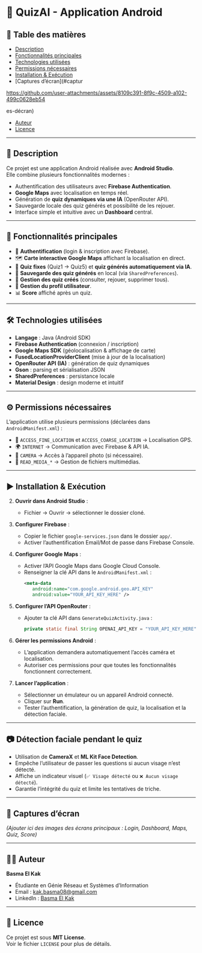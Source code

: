 # 📱 QuizAI - Application Android

## 📑 Table des matières
- [Description](#description)
- [Fonctionnalités principales](#fonctionnalités-principales)
- [Technologies utilisées](#technologies-utilisées)
- [Permissions nécessaires](#permissions-nécessaires)
- [Installation & Exécution](#installation--exécution)
- [Captures d’écran](#captur

https://github.com/user-attachments/assets/8109c391-8f9c-4509-a102-499c0628eb54

es-décran)
- [Auteur](#auteur)
- [Licence](#licence)

---

## 📝 Description
Ce projet est une application Android réalisée avec **Android Studio**.  
Elle combine plusieurs fonctionnalités modernes :  
- Authentification des utilisateurs avec **Firebase Authentication**.  
- **Google Maps** avec localisation en temps réel.  
- Génération de **quiz dynamiques via une IA** (OpenRouter API).  
- Sauvegarde locale des quiz générés et possibilité de les rejouer.  
- Interface simple et intuitive avec un **Dashboard** central.  

---

## 🚀 Fonctionnalités principales
- 🔑 **Authentification** (login & inscription avec Firebase).  
- 🗺️ **Carte interactive Google Maps** affichant la localisation en direct.  
- 📝 **Quiz fixes** (Quiz1 → Quiz5) et **quiz générés automatiquement via IA**.  
- 💾 **Sauvegarde des quiz générés** en local (via `SharedPreferences`).  
- 📂 **Gestion des quiz créés** (consulter, rejouer, supprimer tous).  
- 👤 **Gestion du profil utilisateur**.  
- 📊 **Score** affiché après un quiz.  

---

## 🛠️ Technologies utilisées
- **Langage** : Java (Android SDK)
- **Firebase Authentication** (connexion / inscription)
- **Google Maps SDK** (géolocalisation & affichage de carte)
- **FusedLocationProviderClient** (mise à jour de la localisation)
- **OpenRouter API (IA)** : génération de quiz dynamiques
- **Gson** : parsing et sérialisation JSON
- **SharedPreferences** : persistance locale
- **Material Design** : design moderne et intuitif

---

## ⚙️ Permissions nécessaires
L’application utilise plusieurs permissions (déclarées dans `AndroidManifest.xml`) :
- 📍 `ACCESS_FINE_LOCATION` et `ACCESS_COARSE_LOCATION` → Localisation GPS.  
- 🌍 `INTERNET` → Communication avec Firebase & API IA.  
- 📸 `CAMERA` → Accès à l’appareil photo (si nécessaire).  
- 📂 `READ_MEDIA_*` → Gestion de fichiers multimédias.  

---

## ▶️ Installation & Exécution
2. **Ouvrir dans Android Studio** :  
   - Fichier → Ouvrir → sélectionner le dossier cloné.

3. **Configurer Firebase** :  
   - Copier le fichier `google-services.json` dans le dossier `app/`.  
   - Activer l’authentification Email/Mot de passe dans Firebase Console.

4. **Configurer Google Maps** :  
   - Activer l’API Google Maps dans Google Cloud Console.  
   - Renseigner la clé API dans le `AndroidManifest.xml` :  
     ```xml
     <meta-data
        android:name="com.google.android.geo.API_KEY"
        android:value="YOUR_API_KEY_HERE" />
     ```

5. **Configurer l’API OpenRouter** :  
   - Ajouter ta clé API dans `GenerateQuizActivity.java` :  
     ```java
     private static final String OPENAI_API_KEY = "YOUR_API_KEY_HERE";
     ```

6. **Gérer les permissions Android** :  
   - L’application demandera automatiquement l’accès caméra et localisation.  
   - Autoriser ces permissions pour que toutes les fonctionnalités fonctionnent correctement.

7. **Lancer l’application** :  
   - Sélectionner un émulateur ou un appareil Android connecté.  
   - Cliquer sur **Run**.  
   - Tester l’authentification, la génération de quiz, la localisation et la détection faciale.

---

## 📷 Détection faciale pendant le quiz
- Utilisation de **CameraX** et **ML Kit Face Detection**.  
- Empêche l’utilisateur de passer les questions si aucun visage n’est détecté.  
- Affiche un indicateur visuel (`✅ Visage détecté` ou `❌ Aucun visage détecté`).  
- Garantie l’intégrité du quiz et limite les tentatives de triche.

---

## 📸 Captures d’écran
*(Ajouter ici des images des écrans principaux : Login, Dashboard, Maps, Quiz, Score)*

---

## 👩‍💻 Auteur
**Basma El Kak**  
- Étudiante en Génie Réseau et Systèmes d’Information  
- Email : kak.basma08@gmail.com  
- LinkedIn : [Basma El Kak](https://www.linkedin.com/in/basma-el-kak)

---

## 📄 Licence
Ce projet est sous **MIT License**.  
Voir le fichier `LICENSE` pour plus de détails.




